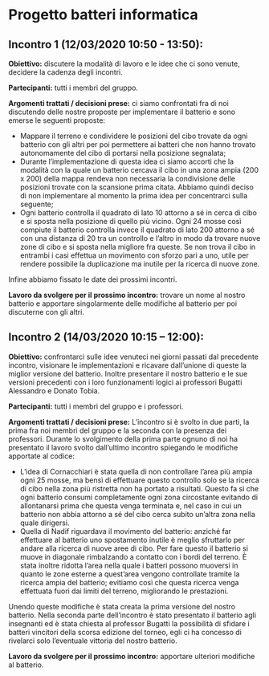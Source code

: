 # Progetto batteri informatica

## Incontro 1 (12/03/2020  10:50 - 13:50):

**Obiettivo:** discutere la modalità di lavoro e le idee che ci sono venute, decidere la cadenza degli incontri.

**Partecipanti:** tutti i membri del gruppo.

**Argomenti trattati / decisioni prese:** ci siamo confrontati fra di noi discutendo delle nostre proposte per implementare il batterio e sono emerse le seguenti proposte:<ul>
<li>Mappare il terreno e condividere le posizioni del cibo trovate da ogni batterio con gli altri per poi permettere ai batteri che non hanno trovato autonomamente del cibo di portarsi nella posizione segnalata;</li>
<li>Durante l’implementazione di questa idea ci siamo accorti che la modalità con la quale un batterio cercava il cibo in una zona ampia (200 x 200) della mappa rendeva non necessaria la condivisione delle posizioni trovate con la scansione prima citata. Abbiamo quindi deciso di non implementare al momento la prima idea per concentrarci sulla seguente;</li>
<li>Ogni batterio controlla il quadrato di lato 10 attorno a sé in cerca di cibo e si sposta nella posizione di quello più vicino.
Ogni 24 mosse così compiute il batterio controlla invece il quadrato di lato 200 attorno a sé con una distanza di 20 tra un controllo e l’altro in modo da trovare nuove zone di cibo e si sposta nella migliore fra queste. Se non trova il cibo in entrambi i casi effettua un movimento con sforzo pari a uno, utile per rendere possibile la duplicazione ma inutile per la ricerca di nuove zone.</li></ul>
Infine abbiamo fissato le date dei prossimi incontri.

**Lavoro da svolgere per il prossimo incontro:** trovare un nome al nostro batterio e apportare singolarmente delle modifiche al batterio per poi discuterne con gli altri.


## Incontro 2 (14/03/2020 10:15 – 12:00):

**Obiettivo:** confrontarci sulle idee venuteci nei giorni passati dal precedente incontro, visionare le implementazioni e ricavare dall’unione di queste la miglior versione del batterio. Inoltre presentare il nostro batterio e le sue versioni precedenti con i loro funzionamenti logici ai professori Bugatti Alessandro e Donato Tobia.

**Partecipanti:** tutti i membri del gruppo e i professori.

**Argomenti trattati / decisioni prese:** L’incontro si è svolto in due parti, la prima fra noi membri del gruppo e la seconda con la presenza dei professori.
Durante lo svolgimento della prima parte ognuno di noi ha presentato il lavoro svolto dall’ultimo incontro spiegando le modifiche apportate al codice:<ul>
<li>L’idea di Cornacchiari è stata quella di non controllare l’area più ampia ogni 25 mosse, ma bensì di effettuare questo controllo solo se la ricerca di cibo nella zona più ristretta non ha portato a risultati. Questo fa sì che ogni batterio consumi completamente ogni zona circostante evitando di allontanarsi prima che questa venga terminata e, nel caso in cui un batterio non abbia attorno a sé del cibo cerca subito un’altra zona nella quale dirigersi.</li>
<li>Quella di Nadif riguardava il movimento del batterio: anziché far effettuare al batterio uno spostamento inutile è meglio sfruttarlo per andare alla ricerca di nuove aree di cibo. Per fare questo il batterio si muove in diagonale rimbalzando a contatto con i bordi del terreno.
È stata inoltre ridotta l’area nella quale i batteri possono muoversi in quanto le zone esterne a quest’area vengono controllate tramite la ricerca ampia del batterio; evitiamo così che questa ricerca venga effettuata fuori dai limiti del terreno, migliorando le prestazioni.</li></ul>
Unendo queste modifiche è stata creata la prima versione del nostro batterio.
Nella seconda parte dell’incontro è stato presentato il batterio agli insegnanti ed è stata chiesta al professor Bugatti la possibilità di sfidare i batteri vincitori della scorsa edizione del torneo, egli ci ha concesso di rivelarci solo l’eventuale vittoria del nostro batterio.

**Lavoro da svolgere per il prossimo incontro:** apportare ulteriori modifiche al batterio.


